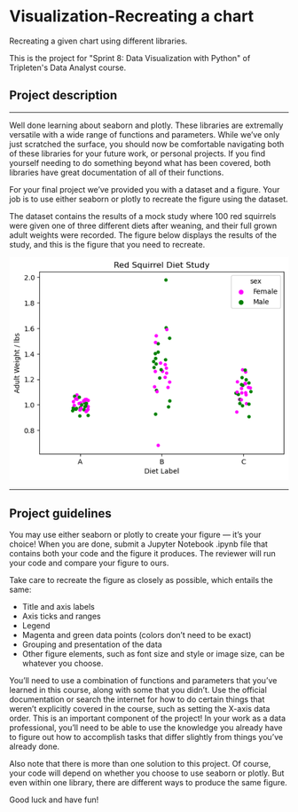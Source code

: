 # Visualization-Recreating a chart

Recreating a given chart using different libraries.

This is the project for "Sprint 8: Data Visualization with Python" of Tripleten's Data Analyst course.

## Project description
---
Well done learning about seaborn and plotly. These libraries are extremally versatile with a wide range of functions and parameters. While we’ve only just scratched the surface, you should now be comfortable navigating both of these libraries for your future work, or personal projects. If you find yourself needing to do something beyond what has been covered, both libraries have great documentation of all of their functions.

For your final project we’ve provided you with a dataset and a figure. Your job is to use either seaborn or plotly to recreate the figure using the dataset.

The dataset contains the results of a mock study where 100 red squirrels were given one of three different diets after weaning, and their full grown adult weights were recorded. The figure below displays the results of the study, and this is the figure that you need to recreate.

![image](figure_to_duplicate.png)

---

## Project guidelines
You may use either seaborn or plotly to create your figure — it’s your choice! When you are done, submit a Jupyter Notebook .ipynb file that contains both your code and the figure it produces. The reviewer will run your code and compare your figure to ours.

Take care to recreate the figure as closely as possible, which entails the same:

- Title and axis labels
- Axis ticks and ranges
- Legend
- Magenta and green data points (colors don’t need to be exact)
- Grouping and presentation of the data
- Other figure elements, such as font size and style or image size, can be whatever you choose.

You’ll need to use a combination of functions and parameters that you’ve learned in this course, along with some that you didn’t. Use the official documentation or search the internet for how to do certain things that weren’t explicitly covered in the course, such as setting the X-axis data order. This is an important component of the project! In your work as a data professional, you’ll need to be able to use the knowledge you already have to figure out how to accomplish tasks that differ slightly from things you’ve already done.

Also note that there is more than one solution to this project. Of course, your code will depend on whether you choose to use seaborn or plotly. But even within one library, there are different ways to produce the same figure.

Good luck and have fun!